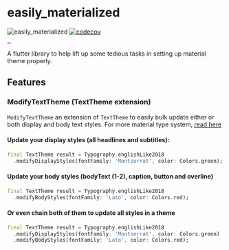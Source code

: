 # easily_materialized

![easily_materialized](https://github.com/moseskarunia/easily-materialized/workflows/easily_materialized/badge.svg) [![codecov](https://codecov.io/gh/moseskarunia/easily-materialized/branch/master/graph/badge.svg?token=9WT1SZPDB4)](https://codecov.io/gh/moseskarunia/easily-materialized)

<a href="https://www.buymeacoffee.com/moseskarunia" target="_blank"><img src="https://cdn.buymeacoffee.com/buttons/v2/default-yellow.png" alt="Buy Me A Coffee" height="50" style="height: 6px !important;width: 22px !important;" ></a>

A flutter library to help lift up some tedious tasks in setting up material theme properly.

## Features

### ModifyTextTheme (TextTheme extension)
`ModifyTextTheme` an extension of `TextTheme` to easily bulk update either or both display and body text styles. For more material type system, [read here](https://material.io/design/typography/the-type-system.html)

#### Update your display styles (all headlines and subtitles):

```dart
final TextTheme result = Typography.englishLike2018
  .modifyDisplayStyles(fontFamily: 'Montserrat', color: Colors.green);
```

#### Update your body styles (bodyText (1-2), caption, button and overline)

```dart
final TextTheme result = Typography.englishLike2018
  .modifyBodyStyles(fontFamily: 'Lato', color: Colors.red);
```

#### Or even chain both of them to update all styles in a theme

```dart
final TextTheme result = Typography.englishLike2018
  .modifyDisplayStyles(fontFamily: 'Montserrat', color: Colors.green)
  .modifyBodyStyles(fontFamily: 'Lato', color: Colors.red);
```